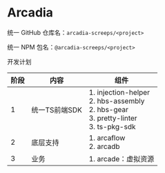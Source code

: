 # Arcadia

统一 GitHub 仓库名：`arcadia-screeps/<project>`

统一 NPM 包名：`@arcadia-screeps/<project>`



开发计划

| 阶段 | 内容          | 组件                                                         |
| ---- | ------------- | ------------------------------------------------------------ |
| 1    | 统一TS前端SDK | 1. injection-helper<br />2. hbs-assembly<br />2. hbs-gear<br />3. pretty-linter<br />3. ts-pkg-sdk |
| 2    | 底层支持      | 1. arcaflow<br />2. arcadb<br />                             |
| 3    | 业务          | 1. arcade：虚拟资源<br />                                    |

